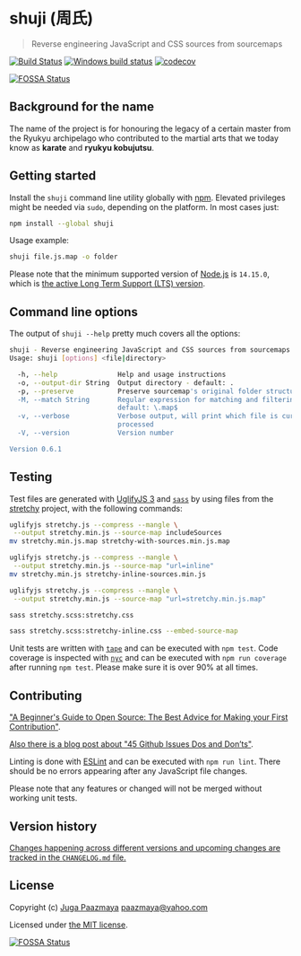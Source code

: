 # shuji (周氏)

> Reverse engineering JavaScript and CSS sources from sourcemaps

[![Build Status](https://app.travis-ci.com/paazmaya/shuji.svg?branch=master)](https://app.travis-ci.com/paazmaya/shuji)
[![Windows build status](https://ci.appveyor.com/api/projects/status/pfplexeaehjvwel3/branch/master?svg=true)](https://ci.appveyor.com/project/paazmaya/shuji/branch/master)
[![codecov](https://codecov.io/gh/paazmaya/shuji/branch/master/graph/badge.svg)](https://codecov.io/gh/paazmaya/shuji)

[![FOSSA Status](https://app.fossa.io/api/projects/git%2Bgithub.com%2Fpaazmaya%2Fshuji.svg?type=shield)](https://app.fossa.io/projects/git%2Bgithub.com%2Fpaazmaya%2Fshuji?ref=badge_shield)

## Background for the name

The name of the project is for honouring the legacy of a certain master from the Ryukyu archipelago who contributed to the martial arts that we today know as **karate** and **ryukyu kobujutsu**.

## Getting started

Install the `shuji` command line utility globally with [npm](https://www.npmjs.com/).
Elevated privileges might be needed via `sudo`, depending on the platform. In most cases just:

```sh
npm install --global shuji
```

Usage example:

```sh
shuji file.js.map -o folder
```

Please note that the minimum supported version of [Node.js](https://nodejs.org/en/) is `14.15.0`, which is [the active Long Term Support (LTS) version](https://github.com/nodejs/Release#release-schedule).

## Command line options

The output of `shuji --help` pretty much covers all the options:

```sh
shuji - Reverse engineering JavaScript and CSS sources from sourcemaps
Usage: shuji [options] <file|directory>

  -h, --help               Help and usage instructions
  -o, --output-dir String  Output directory - default: .
  -p, --preserve           Preserve sourcemap's original folder structure.
  -M, --match String       Regular expression for matching and filtering files -
                           default: \.map$
  -v, --verbose            Verbose output, will print which file is currently being
                           processed
  -V, --version            Version number

Version 0.6.1
```

## Testing

Test files are generated with [UglifyJS 3](https://www.npmjs.com/package/uglify-js) and
[`sass`](https://sass-lang.com/install)
by using files from the [stretchy](https://github.com/LeaVerou/stretchy) project,
with the following commands:

```sh
uglifyjs stretchy.js --compress --mangle \
 --output stretchy.min.js --source-map includeSources
mv stretchy.min.js.map stretchy-with-sources.min.js.map

uglifyjs stretchy.js --compress --mangle \
 --output stretchy.min.js --source-map "url=inline"
mv stretchy.min.js stretchy-inline-sources.min.js

uglifyjs stretchy.js --compress --mangle \
 --output stretchy.min.js --source-map "url=stretchy.min.js.map"

sass stretchy.scss:stretchy.css

sass stretchy.scss:stretchy-inline.css --embed-source-map
```

Unit tests are written with [`tape`](https://github.com/substack/tape) and can be executed with `npm test`.
Code coverage is inspected with [`nyc`](https://github.com/istanbuljs/nyc) and
can be executed with `npm run coverage` after running `npm test`.
Please make sure it is over 90% at all times.

## Contributing

["A Beginner's Guide to Open Source: The Best Advice for Making your First Contribution"](http://www.erikaheidi.com/blog/a-beginners-guide-to-open-source-the-best-advice-for-making-your-first-contribution/).

[Also there is a blog post about "45 Github Issues Dos and Don’ts"](https://davidwalsh.name/45-github-issues-dos-donts).

Linting is done with [ESLint](http://eslint.org) and can be executed with `npm run lint`.
There should be no errors appearing after any JavaScript file changes.

Please note that any features or changed will not be merged without working unit tests.

## Version history

[Changes happening across different versions and upcoming changes are tracked in the `CHANGELOG.md` file.](CHANGELOG.md)

## License

Copyright (c) [Juga Paazmaya](https://paazmaya.fi) <paazmaya@yahoo.com>

Licensed under [the MIT license](./LICENSE).


[![FOSSA Status](https://app.fossa.io/api/projects/git%2Bgithub.com%2Fpaazmaya%2Fshuji.svg?type=large)](https://app.fossa.io/projects/git%2Bgithub.com%2Fpaazmaya%2Fshuji?ref=badge_large)
